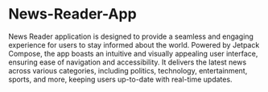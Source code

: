 # News-Reader-App
News Reader application is designed to provide a seamless and engaging experience for users to stay informed about the world. Powered by Jetpack Compose, the app boasts an intuitive and visually appealing user interface, ensuring ease of navigation and accessibility. It delivers the latest news across various categories, including politics, technology, entertainment, sports, and more, keeping users up-to-date with real-time updates.
